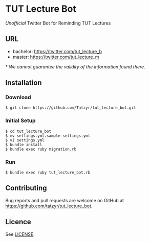 # TUT Lecture Bot

*Unofficial* Twitter Bot for Reminding TUT Lectures

## URL

* bachelor:
https://twitter.com/tut_lecture_b
* master:
https://twitter.com/tut_lecture_m

\* *We cannot guarantee the validity of the information found there.*


## Installation

### Download

```
$ git clone https://github.com/Tatzyr/tut_lecture_bot.git
```

### Initial Setup

```
$ cd tut_lecture_bot
$ mv settings.yml.sample settings.yml
$ vi settings.yml
$ bundle install
$ bundle exec ruby migration.rb
```

### Run

```
$ bundle exec ruby tut_lecture_bot.rb
```

## Contributing

Bug reports and pull requests are welcome on GitHub at https://github.com/tatzyr/tut_lecture_bot.


## Licence

See [LICENSE](LICENSE).
